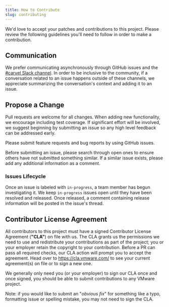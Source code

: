 ```yaml
---
title: How to Contribute
slug: contributing
---
```


We'd love to accept your patches and contributions to this project. Please review the following guidelines you'll need to follow in order to make a contribution.

## Communication

We prefer communicating asynchronously through GitHub issues and the [#carvel Slack channel](https://kubernetes.slack.com/archives/CH8KCCKA5). In order to be inclusive to the community, if a conversation related to an issue happens outside of these channels, we appreciate summarizing the conversation's context and adding it to an issue.

## Propose a Change

Pull requests are welcome for all changes. When adding new functionality, we encourage including test coverage. If significant effort will be involved, we suggest beginning by submitting an issue so any high level feedback can be addressed early.

Please submit feature requests and bug reports by using GitHub issues.

Before submitting an issue, please search through open ones to ensure others have not submitted something similar. If a similar issue exists, please add any additional information as a comment.

### Issues Lifecycle

Once an issue is labeled with `in-progress`, a team member has begun investigating it. We keep `in-progress` issues open until they have been resolved and released. Once released, a comment containing release information will be posted in the issue's thread.

## Contributor License Agreement

All contributors to this project must have a signed Contributor License Agreement (**"CLA"**) on file with us. The CLA grants us the permissions we need to use and redistribute your contributions as part of the project; you or your employer retain the copyright to your contribution. Before a PR can pass all required checks, our CLA action will prompt you to accept the agreement. Head over to https://cla.vmware.com/ to see your current agreement(s) on file or to sign a new one.

We generally only need you (or your employer) to sign our CLA once and once signed, you should be able to submit contributions to any VMware project.

Note: if you would like to submit an "_obvious fix_" for something like a typo, formatting issue or spelling mistake, you may not need to sign the CLA.
